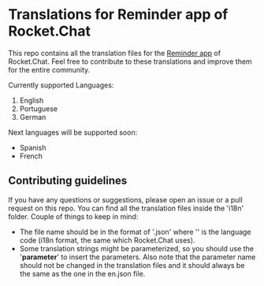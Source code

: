 # Translations for Reminder app of Rocket.Chat

This repo contains all the translation files for the [Reminder app](https://addreminders.github.io/docs) of Rocket.Chat. Feel free to contribute to these translations and improve them for the entire community.

Currently supported Languages:

1. English
2. Portuguese
3. German

Next languages will be supported soon:
- Spanish
- French

## Contributing guidelines

If you have any questions or suggestions, please open an issue or a pull request on this repo. You can find all the translation files inside the 'i18n' folder. Couple of things to keep in mind:
- The file name should be in the format of '<language>.json' where '<language>' is the language code (i18n format, the same which Rocket.Chat uses).
- Some translation strings might be parameterized, so you should use the '__parameter__' to insert the parameters. Also note that the parameter name should not be changed in the translation files and it should always be the same as the one in the en.json file.
